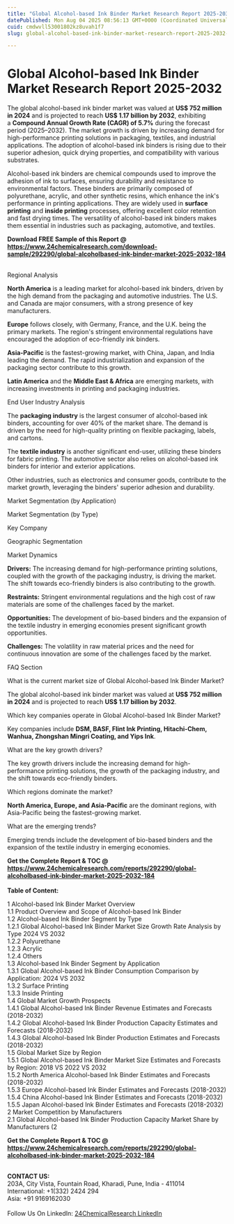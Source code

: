 ```yaml
---
title: "Global Alcohol-based Ink Binder Market Research Report 2025-2032"
datePublished: Mon Aug 04 2025 08:56:13 GMT+0000 (Coordinated Universal Time)
cuid: cmdwvll53001802kz8uvah1f7
slug: global-alcohol-based-ink-binder-market-research-report-2025-2032-1

---
```


# Global Alcohol-based Ink Binder Market Research Report 2025-2032

<p>The global alcohol-based ink binder market was valued at <strong>US$ 752 million in 2024</strong> and is projected to reach <strong>US$ 1.17 billion by 2032</strong>, exhibiting a <strong>Compound Annual Growth Rate (CAGR) of 5.7%</strong> during the forecast period (2025–2032). The market growth is driven by increasing demand for high-performance printing solutions in packaging, textiles, and industrial applications. The adoption of alcohol-based ink binders is rising due to their superior adhesion, quick drying properties, and compatibility with various substrates.</p><p>
</p><p>Alcohol-based ink binders are chemical compounds used to improve the adhesion of ink to surfaces, ensuring durability and resistance to environmental factors. These binders are primarily composed of polyurethane, acrylic, and other synthetic resins, which enhance the ink's performance in printing applications. They are widely used in <strong>surface printing</strong> and <strong>inside printing</strong> processes, offering excellent color retention and fast drying times. The versatility of alcohol-based ink binders makes them essential in industries such as packaging, automotive, and textiles.</p><div><b>Download FREE Sample of this Report @ 
            <a href="https://www.24chemicalresearch.com/download-sample/292290/global-alcoholbased-ink-binder-market-2025-2032-184">
            https://www.24chemicalresearch.com/download-sample/292290/global-alcoholbased-ink-binder-market-2025-2032-184</a></b></div><br><p>
Regional Analysis</p><p>
</p><p><strong>North America</strong> is a leading market for alcohol-based ink binders, driven by the high demand from the packaging and automotive industries. The U.S. and Canada are major consumers, with a strong presence of key manufacturers.</p><p>
</p><p><strong>Europe</strong> follows closely, with Germany, France, and the U.K. being the primary markets. The region's stringent environmental regulations have encouraged the adoption of eco-friendly ink binders.</p><p>
</p><p><strong>Asia-Pacific</strong> is the fastest-growing market, with China, Japan, and India leading the demand. The rapid industrialization and expansion of the packaging sector contribute to this growth.</p><p>
</p><p><strong>Latin America</strong> and the <strong>Middle East &amp; Africa</strong> are emerging markets, with increasing investments in printing and packaging industries.</p><p>
End User Industry Analysis</p><p>
</p><p>The <strong>packaging industry</strong> is the largest consumer of alcohol-based ink binders, accounting for over 40% of the market share. The demand is driven by the need for high-quality printing on flexible packaging, labels, and cartons.</p><p>
</p><p>The <strong>textile industry</strong> is another significant end-user, utilizing these binders for fabric printing. The automotive sector also relies on alcohol-based ink binders for interior and exterior applications.</p><p>
</p><p>Other industries, such as electronics and consumer goods, contribute to the market growth, leveraging the binders' superior adhesion and durability.</p><p>
Market Segmentation (by Application)</p><p>
</p><p>
Market Segmentation (by Type)</p><p>
</p><p>
Key Company</p><p>
</p><p>
Geographic Segmentation</p><p>
</p><p>
Market Dynamics</p><p>
</p><p><strong>Drivers:</strong> The increasing demand for high-performance printing solutions, coupled with the growth of the packaging industry, is driving the market. The shift towards eco-friendly binders is also contributing to the growth.</p><p>
</p><p><strong>Restraints:</strong> Stringent environmental regulations and the high cost of raw materials are some of the challenges faced by the market.</p><p>
</p><p><strong>Opportunities:</strong> The development of bio-based binders and the expansion of the textile industry in emerging economies present significant growth opportunities.</p><p>
</p><p><strong>Challenges:</strong> The volatility in raw material prices and the need for continuous innovation are some of the challenges faced by the market.</p><p>
FAQ Section</p><p>
What is the current market size of Global Alcohol-based Ink Binder Market?</p><p>
</p><p>The global alcohol-based ink binder market was valued at <strong>US$ 752 million in 2024</strong> and is projected to reach <strong>US$ 1.17 billion by 2032</strong>.</p><p>
Which key companies operate in Global Alcohol-based Ink Binder Market?</p><p>
</p><p>Key companies include <strong>DSM, BASF, Flint Ink Printing, Hitachi-Chem, Wanhua, Zhongshan Mingri Coating, and Yips Ink</strong>.</p><p>
What are the key growth drivers?</p><p>
</p><p>The key growth drivers include the increasing demand for high-performance printing solutions, the growth of the packaging industry, and the shift towards eco-friendly binders.</p><p>
Which regions dominate the market?</p><p>
</p><p><strong>North America, Europe, and Asia-Pacific</strong> are the dominant regions, with Asia-Pacific being the fastest-growing market.</p><p>
What are the emerging trends?</p><p>
</p><p>Emerging trends include the development of bio-based binders and the expansion of the textile industry in emerging economies.</p>

<div><b>Get the Complete Report & TOC @ 
            <a href="https://www.24chemicalresearch.com/reports/292290/global-alcoholbased-ink-binder-market-2025-2032-184">
            https://www.24chemicalresearch.com/reports/292290/global-alcoholbased-ink-binder-market-2025-2032-184</a></b></div><br>
            <b>Table of Content:</b><p>1 Alcohol-based Ink Binder Market Overview<br />
    1.1 Product Overview and Scope of Alcohol-based Ink Binder<br />
    1.2 Alcohol-based Ink Binder Segment by Type<br />
        1.2.1 Global Alcohol-based Ink Binder Market Size Growth Rate Analysis by Type 2024 VS 2032<br />
        1.2.2 Polyurethane<br />
        1.2.3 Acrylic<br />
        1.2.4 Others<br />
    1.3 Alcohol-based Ink Binder Segment by Application<br />
        1.3.1 Global Alcohol-based Ink Binder Consumption Comparison by Application: 2024 VS 2032<br />
        1.3.2 Surface Printing<br />
        1.3.3 Inside Printing<br />
    1.4 Global Market Growth Prospects<br />
        1.4.1 Global Alcohol-based Ink Binder Revenue Estimates and Forecasts (2018-2032)<br />
        1.4.2 Global Alcohol-based Ink Binder Production Capacity Estimates and Forecasts (2018-2032)<br />
        1.4.3 Global Alcohol-based Ink Binder Production Estimates and Forecasts (2018-2032)<br />
    1.5 Global Market Size by Region<br />
        1.5.1 Global Alcohol-based Ink Binder Market Size Estimates and Forecasts by Region: 2018 VS 2022 VS 2032<br />
        1.5.2 North America Alcohol-based Ink Binder Estimates and Forecasts (2018-2032)<br />
        1.5.3 Europe Alcohol-based Ink Binder Estimates and Forecasts (2018-2032)<br />
        1.5.4 China Alcohol-based Ink Binder Estimates and Forecasts (2018-2032)<br />
        1.5.5 Japan Alcohol-based Ink Binder Estimates and Forecasts (2018-2032)<br />
2 Market Competition by Manufacturers<br />
    2.1 Global Alcohol-based Ink Binder Production Capacity Market Share by Manufacturers (2</p>

<div><b>Get the Complete Report & TOC @ 
            <a href="https://www.24chemicalresearch.com/reports/292290/global-alcoholbased-ink-binder-market-2025-2032-184">
            https://www.24chemicalresearch.com/reports/292290/global-alcoholbased-ink-binder-market-2025-2032-184</a></b></div><br>

<b>CONTACT US:</b><br>
            203A, City Vista, Fountain Road, Kharadi, Pune, India - 411014<br>
            International: +1(332) 2424 294<br>
            Asia: +91 9169162030 <br><br>
            Follow Us On LinkedIn: <a href="https://www.linkedin.com/company/24chemicalresearch/">24ChemicalResearch LinkedIn</a>
